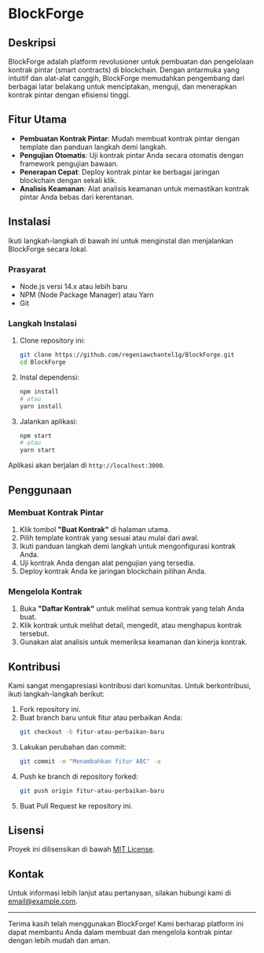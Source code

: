 # BlockForge

## Deskripsi

BlockForge adalah platform revolusioner untuk pembuatan dan pengelolaan kontrak pintar (smart contracts) di blockchain. Dengan antarmuka yang intuitif dan alat-alat canggih, BlockForge memudahkan pengembang dari berbagai latar belakang untuk menciptakan, menguji, dan menerapkan kontrak pintar dengan efisiensi tinggi.

## Fitur Utama

- **Pembuatan Kontrak Pintar**: Mudah membuat kontrak pintar dengan template dan panduan langkah demi langkah.
- **Pengujian Otomatis**: Uji kontrak pintar Anda secara otomatis dengan framework pengujian bawaan.
- **Penerapan Cepat**: Deploy kontrak pintar ke berbagai jaringan blockchain dengan sekali klik.
- **Analisis Keamanan**: Alat analisis keamanan untuk memastikan kontrak pintar Anda bebas dari kerentanan.

## Instalasi

Ikuti langkah-langkah di bawah ini untuk menginstal dan menjalankan BlockForge secara lokal.

### Prasyarat

- Node.js versi 14.x atau lebih baru
- NPM (Node Package Manager) atau Yarn
- Git

### Langkah Instalasi

1. Clone repository ini:
    ```bash
    git clone https://github.com/regeniawchantel1g/BlockForge.git
    cd BlockForge
    ```

2. Instal dependensi:
    ```bash
    npm install
    # atau
    yarn install
    ```

3. Jalankan aplikasi:
    ```bash
    npm start
    # atau
    yarn start
    ```

Aplikasi akan berjalan di `http://localhost:3000`.

## Penggunaan

### Membuat Kontrak Pintar

1. Klik tombol **"Buat Kontrak"** di halaman utama.
2. Pilih template kontrak yang sesuai atau mulai dari awal.
3. Ikuti panduan langkah demi langkah untuk mengonfigurasi kontrak Anda.
4. Uji kontrak Anda dengan alat pengujian yang tersedia.
5. Deploy kontrak Anda ke jaringan blockchain pilihan Anda.

### Mengelola Kontrak

1. Buka **"Daftar Kontrak"** untuk melihat semua kontrak yang telah Anda buat.
2. Klik kontrak untuk melihat detail, mengedit, atau menghapus kontrak tersebut.
3. Gunakan alat analisis untuk memeriksa keamanan dan kinerja kontrak.

## Kontribusi

Kami sangat mengapresiasi kontribusi dari komunitas. Untuk berkontribusi, ikuti langkah-langkah berikut:

1. Fork repository ini.
2. Buat branch baru untuk fitur atau perbaikan Anda:
    ```bash
    git checkout -b fitur-atau-perbaikan-baru
    ```
3. Lakukan perubahan dan commit:
    ```bash
    git commit -m "Menambahkan fitur ABC" -a
    ```
4. Push ke branch di repository forked:
    ```bash
    git push origin fitur-atau-perbaikan-baru
    ```
5. Buat Pull Request ke repository ini.

## Lisensi

Proyek ini dilisensikan di bawah [MIT License](LICENSE).

## Kontak

Untuk informasi lebih lanjut atau pertanyaan, silakan hubungi kami di [email@example.com](mailto:email@example.com).

---

Terima kasih telah menggunakan BlockForge! Kami berharap platform ini dapat membantu Anda dalam membuat dan mengelola kontrak pintar dengan lebih mudah dan aman.
